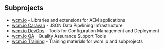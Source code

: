 ## Subprojects

* [wcm.io](http://wcm.io) - Libraries and extensions for AEM applications
* [wcm.io Caravan](http://caravan.wcm.io) - JSON Data Pipelining Infrastructure
* [wcm.io DevOps](http://devops.wcm.io) - Tools for Configuration Management and Deployment
* [wcm.io QA](http://qa.wcm.io) - Quality Assurance Support Tools
* [wcm.io Training](https://github.com/wcm-io-training) - Training materials for wcm.io and subprojects
